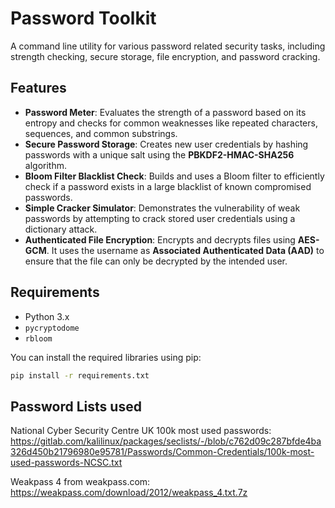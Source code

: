 # Password Toolkit

A command line utility for various password related security tasks, including strength checking, secure storage, file encryption, and password cracking.

## Features

*   **Password Meter**: Evaluates the strength of a password based on its entropy and checks for common weaknesses like repeated characters, sequences, and common substrings.
*   **Secure Password Storage**: Creates new user credentials by hashing passwords with a unique salt using the **PBKDF2-HMAC-SHA256** algorithm.
*   **Bloom Filter Blacklist Check**: Builds and uses a Bloom filter to efficiently check if a password exists in a large blacklist of known compromised passwords.
*   **Simple Cracker Simulator**: Demonstrates the vulnerability of weak passwords by attempting to crack stored user credentials using a dictionary attack.
*   **Authenticated File Encryption**: Encrypts and decrypts files using **AES-GCM**. It uses the username as **Associated Authenticated Data (AAD)** to ensure that the file can only be decrypted by the intended user.

## Requirements

*   Python 3.x
*   `pycryptodome`
*   `rbloom`

You can install the required libraries using pip:
```bash
pip install -r requirements.txt
```
## Password Lists used


National Cyber Security Centre UK 100k most used passwords: https://gitlab.com/kalilinux/packages/seclists/-/blob/c762d09c287bfde4ba326d450b21796980e95781/Passwords/Common-Credentials/100k-most-used-passwords-NCSC.txt

Weakpass 4 from weakpass.com: https://weakpass.com/download/2012/weakpass_4.txt.7z